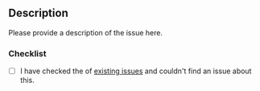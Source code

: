 <!--
Is your issue a bug report, feature request or about documentation?
Then please select the relevant template for guidance on what information would be most helpful to address your issue.
-->

## Description

Please provide a description of the issue here.

### Checklist

- [ ] I have checked the of [existing issues](https://gitlab.tudelft.nl/demoses/annular/-/issues) and couldn't find an issue about this.
